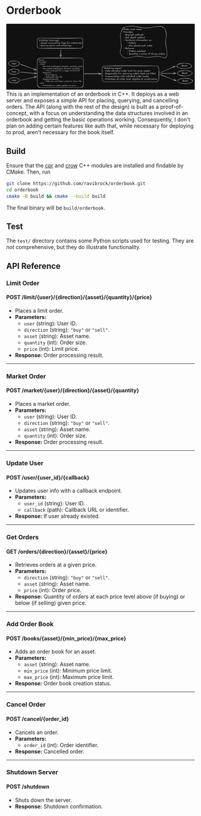 # Orderbook
![architecture](img/architecture.png)
This is an implementation of an orderbook in C++. It deploys as a web server and exposes a simple API for placing, querying, and cancelling orders. The API (along with the rest of the design) is built as a proof-of-concept, with a focus on understanding the data structures involved in an orderbook and getting the basic operations working. Consequently, I don't plan on adding certain features like auth that, while necessary for deploying to prod, aren't necessary for the book itself.

## Build
Ensure that the [cpr](https://github.com/libcpr/cpr) and [crow](https://github.com/CrowCpp/Crow) C++ modules are installed and findable by CMake. Then, run
```bash
git clone https://github.com/ravibrock/orderbook.git
cd orderbook
cmake -B build && cmake --build build
```
The final binary will be `build/orderbook`.

## Test
The `test/` directory contains some Python scripts used for testing. They are *not* comprehensive, but they do illustrate functionality.

## API Reference
### **Limit Order**
#### **POST /limit/{user}/{direction}/{asset}/{quantity}/{price}**
- Places a limit order.
- **Parameters:**
  - `user` (string): User ID.
  - `direction` (string): `"buy"` or `"sell"`.
  - `asset` (string): Asset name.
  - `quantity` (int): Order size.
  - `price` (int): Limit price.
- **Response:** Order processing result.

---

### **Market Order**
#### **POST /market/{user}/{direction}/{asset}/{quantity}**
- Places a market order.
- **Parameters:**
  - `user` (string): User ID.
  - `direction` (string): `"buy"` or `"sell"`.
  - `asset` (string): Asset name.
  - `quantity` (int): Order size.
- **Response:** Order processing result.

---

### **Update User**
#### **POST /user/{user_id}/{callback}**
- Updates user info with a callback endpoint.
- **Parameters:**
  - `user_id` (string): User ID.
  - `callback` (path): Callback URL or identifier.
- **Response:** If user already existed.

---

### **Get Orders**
#### **GET /orders/{direction}/{asset}/{price}**
- Retrieves orders at a given price.
- **Parameters:**
  - `direction` (string): `"buy"` or `"sell"`.
  - `asset` (string): Asset name.
  - `price` (int): Order price.
- **Response:** Quantity of orders at each price level above (if buying) or below (if selling) given price.

---

### **Add Order Book**
#### **POST /books/{asset}/{min_price}/{max_price}**
- Adds an order book for an asset.
- **Parameters:**
  - `asset` (string): Asset name.
  - `min_price` (int): Minimum price limit.
  - `max_price` (int): Maximum price limit.
- **Response:** Order book creation status.

---

### **Cancel Order**
#### **POST /cancel/{order_id}**
- Cancels an order.
- **Parameters:**
  - `order_id` (int): Order identifier.
- **Response:** Cancelled order.

---

### **Shutdown Server**
#### **POST /shutdown**
- Shuts down the server.
- **Response:** Shutdown confirmation.
